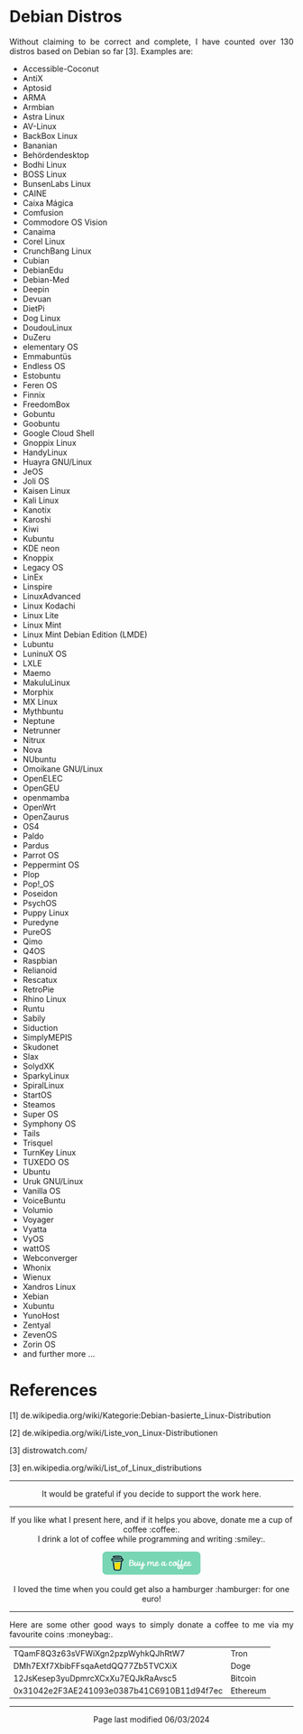 # Debian Distros

<p align="justify">Without claiming to be correct and complete, I have counted over 130 distros based on Debian so far [3]. Examples are:</p>

* Accessible-Coconut
* AntiX
* Aptosid
* ARMA 
* Armbian
* Astra Linux
* AV-Linux
* BackBox Linux 
* Bananian
* Behördendesktop
* Bodhi Linux
* BOSS Linux
* BunsenLabs Linux
* CAINE
* Caixa Mágica
* Comfusion
* Commodore OS Vision
* Canaima
* Corel Linux
* CrunchBang Linux
* Cubian
* DebianEdu
* Debian-Med
* Deepin
* Devuan
* DietPi
* Dog Linux
* DoudouLinux
* DuZeru
* elementary OS
* Emmabuntüs
* Endless OS
* Estobuntu
* Feren OS
* Finnix
* FreedomBox
* Gobuntu
* Goobuntu
* Google Cloud Shell
* Gnoppix Linux
* HandyLinux
* Huayra GNU/Linux
* JeOS
* Joli OS
* Kaisen Linux
* Kali Linux
* Kanotix
* Karoshi
* Kiwi
* Kubuntu
* KDE neon 
* Knoppix
* Legacy OS
* LinEx
* Linspire
* LinuxAdvanced
* Linux Kodachi
* Linux Lite 
* Linux Mint
* Linux Mint Debian Edition (LMDE)
* Lubuntu
* LuninuX OS
* LXLE
* Maemo
* MakuluLinux
* Morphix
* MX Linux
* Mythbuntu
* Neptune
* Netrunner
* Nitrux
* Nova
* NUbuntu
* Omoikane GNU/Linux
* OpenELEC
* OpenGEU
* openmamba
* OpenWrt
* OpenZaurus
* OS4
* Paldo
* Pardus
* Parrot OS
* Peppermint OS
* Plop
* Pop!_OS
* Poseidon
* PsychOS
* Puppy Linux
* Puredyne
* PureOS
* Qimo
* Q4OS
* Raspbian
* Relianoid
* Rescatux
* RetroPie
* Rhino Linux
* Runtu
* Sabily
* Siduction
* SimplyMEPIS
* Skudonet 
* Slax
* SolydXK
* SparkyLinux
* SpiralLinux
* StartOS
* Steamos
* Super OS
* Symphony OS
* Tails
* Trisquel
* TurnKey Linux
* TUXEDO OS 
* Ubuntu
* Uruk GNU/Linux
* Vanilla OS
* VoiceBuntu
* Volumio 
* Voyager
* Vyatta
* VyOS
* wattOS
* Webconverger
* Whonix
* Wienux
* Xandros Linux
* Xebian
* Xubuntu
* YunoHost
* Zentyal
* ZevenOS
* Zorin OS
* and further more ...

# References

[1]    de.wikipedia.org/wiki/Kategorie:Debian-basierte_Linux-Distribution

[2]    de.wikipedia.org/wiki/Liste_von_Linux-Distributionen

[3]    distrowatch.com/

[3]    en.wikipedia.org/wiki/List_of_Linux_distributions

<hr width="100%" size="1">

<p align="center">
It would be grateful if you decide to support the work here.
</p>

<hr width="100%" size="1">

<p align="center">If you like what I present here, and if it helps you above, donate me a cup of coffee :coffee:.<br>I drink a lot of coffee while programming and writing  :smiley:.</p>

<p align="center">
<a href="https://www.buymeacoffee.com/zentrocdot" target="_blank"><img src="..\IMAGES\greeen-button.png" alt="Buy Me A Coffee" height="41" width="174"></a>
</p>

<p align="center">I loved the time when you could get also a hamburger :hamburger: for one euro!</p>

<hr width="100%" size="1">

<p align="justify">Here are some other good ways to simply donate a coffee to me via my favourite coins :moneybag:.</p>

<table>
  <tbody>
    <tr>
      <td>TQamF8Q3z63sVFWiXgn2pzpWyhkQJhRtW7</td>
      <td>Tron</td>
    </tr>
    <tr>
      <td>DMh7EXf7XbibFFsqaAetdQQ77Zb5TVCXiX</td>
      <td>Doge</td>
    </tr>
    <tr>
      <td>12JsKesep3yuDpmrcXCxXu7EQJkRaAvsc5</td>
      <td>Bitcoin</td>
    </tr>
    <tr>
      <td>0x31042e2F3AE241093e0387b41C6910B11d94f7ec</td>
      <td>Ethereum</td>
    </tr>
  </tbody>
</table>

<hr width="100%" size="1">

<p align="center">Page last modified 06/03/2024</p>
